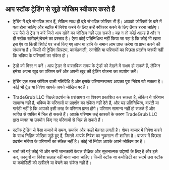 ## आप स्टॉक ट्रेडिंग से जुड़े जोखिम स्वीकार करते हैं

- ट्रेडिंग में बड़े संभावित लाभ हैं, लेकिन साथ ही बड़े संभावित जोखिम भी हैं। आपको जोखिमों के बारे में पता होना चाहिए और स्टॉक में निवेश करने के लिए उन्हें स्वीकार करने के लिए तैयार रहना चाहिए। उस पैसे से ट्रेड न करें जिसे आप खोने का जोखिम नहीं उठा सकते। यह न तो कोई आग्रह है और न ही स्टॉक खरीदने/बेचने का प्रस्ताव है। ऐसा कोई प्रतिनिधित्व नहीं किया जा रहा है कि कोई भी खाता इस ऐप या किसी रिपोर्ट पर चर्चा किए गए लाभ या हानि के समान लाभ प्राप्त करेगा या प्राप्त करने की संभावना है। किसी भी ट्रेडिंग सिस्टम, कार्यप्रणाली, रणनीति या परिणामों का पिछला प्रदर्शन जरूरी नहीं कि भविष्य के परिणामों का संकेत हो।
- ट्रेडों को मिरर न करें। आप ट्रेडर से वास्तविक समय के ट्रेडों को देखने में सक्षम हो सकते हैं, लेकिन हमेशा अपना खुद का परिश्रम करें और अपनी खुद की ट्रेडिंग योजना का उपयोग करें।
- ट्रेडिंग एक उच्च जोखिम वाली गतिविधि है और इसके परिणामस्वरूप आपका पूरा निवेश खो सकता है। कोई भी ट्रेड या निवेश आपके अपने जोखिम पर है।
- TradeGrub LLC पिछले प्रदर्शन के प्रशंसापत्र या विवरण प्रकाशित कर सकता है, लेकिन ये परिणाम सामान्य नहीं हैं, भविष्य के परिणामों या प्रदर्शन का संकेत नहीं देते हैं, और यह प्रतिनिधित्व, वारंटी या गारंटी नहीं है कि आपको इसी तरह के परिणाम प्राप्त होंगे। परिणाम सामान्य नहीं हो सकते हैं और व्यक्ति से व्यक्ति में भिन्न हो सकते हैं। आपके परिणाम कई कारकों के कारण TradeGrub LLC द्वारा व्यक्त या उपयोग किए गए परिणामों से भिन्न हो सकते हैं।

- स्टॉक ट्रेडिंग से पैसा कमाने में समय, समर्पण और कड़ी मेहनत लगती है। शेयर बाजार में निवेश करने के साथ निहित जोखिम जुड़े हुए हैं, जिसमें आपके निवेश का नुकसान भी शामिल है। बाजार में पिछला प्रदर्शन भविष्य के परिणामों का संकेत नहीं है। कोई भी निवेश आपके अपने जोखिम पर है।

- चर्चा की गई कोई भी और सभी जानकारी केवल शैक्षिक और सूचनात्मक उद्देश्यों के लिए है और इसे कर, कानूनी या निवेश सलाह नहीं माना जाना चाहिए। किसी स्टॉक या कमोडिटी का संदर्भ उस स्टॉक या कमोडिटी को खरीदने या बेचने का संकेत नहीं है।

